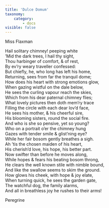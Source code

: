 ```yaml
---
title: 'Dulce Domum'
taxonomy:
    category:
        - docs
visible: false
---
```


<div class="author">Miss Flaxman</div>

Hail solitary chimney! peeping white  
’Mid the dark trees, I hail thy sight,  
Thou harbinger of comfort, & of rest,  
By ev’ry weary traveller confessed:  
But chiefly, he, who long has left his home,  
Returning, sees from far the tranquil dome;  
How does his heart with strong emotions glow,  
When gazing wistful on the dale below,  
He sees the curling vapour reach the skies,  
Which from his dear paternal chimney flies;  
What lovely pictures then doth mem’ry trace  
Filling the circle with each dear lov’d face,  
He sees his mother, & his cheerful sire,  
His blooming sisters, round the social fire.  
And who is she so pensive, yet so young?  
Who on a portrait o’er the chimney hung  
Gazes with tender smile & glist’ning eye?  
While her fair bosom gently breathes a sigh.  
Ah ’tis the chosen maiden of his heart,  
His cherish’d love, his hope, his better part.  
Now swifter than before he moves along,  
While hopes & fears his beating bosom throng,  
He clears the well known stile with nimble bound,  
And like the swallow seems to skim the ground.  
How glows his cheek, with hope & joy elate,  
When turning quick, he sees the garden gate,  
The watchful dog, the family alarms,  
And all in breathless joy he rushes to their arms!  

Peregrine
